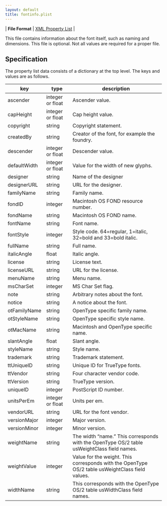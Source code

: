 ```yaml
---
layout: default
title: fontinfo.plist
---
```


| **File Format** | [XML Property List](http://www.apple.com/DTDs/PropertyList-1.0.dtd) |

This file contains information about the font itself, such as naming and dimensions. This file is optional. Not all values are required for a proper file.

## Specification

The property list data consists of a dictionary at the top level. The keys and values are as follows.

| key | type | description |
|-|-|-|
| ascender | integer or float | Ascender value. |
| capHeight | integer or float | Cap height value. |
| copyright | string | Copyright statement. |
| createdBy | string | Creator of the font, for example the foundry. |
| descender | integer or float | Descender value. |
| defaultWidth | integer or float | Value for the width of new glyphs. |
| designer | string | Name of the designer |
| designerURL | string | URL for the designer. |
| familyName | string | Family name. |
| fondID | integer | Macintosh OS FOND resource number. |
| fondName | string | Macintosh OS FOND name. |
| fontName | string | Font name. |
| fontStyle | integer | Style code. 64=regular, 1=italic, 32=bold and 33=bold italic. |
| fullName | string | Full name. |
| italicAngle | float | Italic angle. |
| license | string | License text. |
| licenseURL | string | URL for the license. |
| menuName | string | Menu name. |
| msCharSet | integer | MS Char Set flag. |
| note | string | Arbitrary notes about the font. |
| notice | string | A notice about the font. |
| otFamilyName | string | OpenType specific family name. |
| otStyleName | string | OpenType specific style name. |
| otMacName | string | Macintosh and OpenType specific name. |
| slantAngle | float | Slant angle. |
| styleName | string | Style name. |
| trademark | string | Trademark statement. |
| ttUniqueID | string | Unique ID for TrueType fonts. |
| ttVendor | string | Four character vendor code. |
| ttVersion | string | TrueType version. |
| uniqueID | integer | PostScript ID number. |
| unitsPerEm | integer or float | Units per em. |
| vendorURL | string | URL for the font vendor. |
| versionMajor | integer | Major version. |
| versionMinor | integer | Minor version. |
| weightName | string | The width “name.” This corresponds with the OpenType OS/2 table usWeightClass field names. |
| weightValue | integer | Value for the weight. This corresponds with the OpenType OS/2 table usWeightClass field values. |
| widthName | string | This corresponds with the OpenType OS/2 table usWidthClass field names.